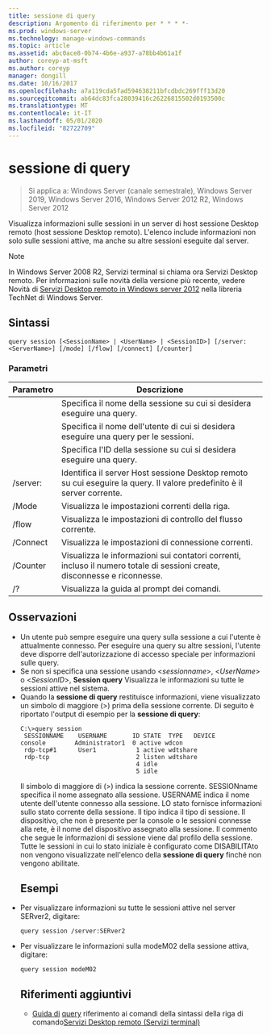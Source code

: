 ```yaml
---
title: sessione di query
description: Argomento di riferimento per * * * *-
ms.prod: windows-server
ms.technology: manage-windows-commands
ms.topic: article
ms.assetid: abc0ace8-0b74-4b6e-a937-a78bb4b61a1f
author: coreyp-at-msft
ms.author: coreyp
manager: dongill
ms.date: 10/16/2017
ms.openlocfilehash: a7a119cda5fad594638211bfcdbdc269fff13d20
ms.sourcegitcommit: ab64dc83fca28039416c26226815502d0193500c
ms.translationtype: MT
ms.contentlocale: it-IT
ms.lasthandoff: 05/01/2020
ms.locfileid: "82722709"
---
```

# <a name="query-session"></a>sessione di query

> Si applica a: Windows Server (canale semestrale), Windows Server 2019, Windows Server 2016, Windows Server 2012 R2, Windows Server 2012

Visualizza informazioni sulle sessioni in un server di host sessione Desktop remoto (host sessione Desktop remoto).
L'elenco include informazioni non solo sulle sessioni attive, ma anche su altre sessioni eseguite dal server.

> [!NOTE]
> In Windows Server 2008 R2, Servizi terminal si chiama ora Servizi Desktop remoto. Per informazioni sulle novità della versione più recente, vedere Novità di [Servizi Desktop remoto in Windows server 2012](https://technet.microsoft.com/library/hh831527) nella libreria TechNet di Windows Server.
> ## <a name="syntax"></a>Sintassi
> ```
> query session [<SessionName> | <UserName> | <SessionID>] [/server:<ServerName>] [/mode] [/flow] [/connect] [/counter]
> ```
> ### <a name="parameters"></a>Parametri
> 
> |      Parametro       |                                                      Descrizione                                                      |
> |----------------------|-----------------------------------------------------------------------------------------------------------------------|
> |    <SessionName>     |                               Specifica il nome della sessione su cui si desidera eseguire una query.                               |
> |      <UserName>      |                           Specifica il nome dell'utente di cui si desidera eseguire una query per le sessioni.                            |
> |     <SessionID>      |                                Specifica l'ID della sessione su cui si desidera eseguire una query.                                |
> | /server:<ServerName> |                  Identifica il server Host sessione Desktop remoto su cui eseguire la query. Il valore predefinito è il server corrente.                   |
> |        /Mode         |                                            Visualizza le impostazioni correnti della riga.                                            |
> |        /flow         |                                        Visualizza le impostazioni di controllo del flusso corrente.                                        |
> |       /Connect       |                                          Visualizza le impostazioni di connessione correnti.                                           |
> |       /Counter       | Visualizza le informazioni sui contatori correnti, incluso il numero totale di sessioni create, disconnesse e riconnesse. |
> |          /?          |                                         Visualizza la guida al prompt dei comandi.                                          |
> 
> ## <a name="remarks"></a>Osservazioni
> - Un utente può sempre eseguire una query sulla sessione a cui l'utente è attualmente connesso. Per eseguire una query su altre sessioni, l'utente deve disporre dell'autorizzazione di accesso speciale per informazioni sulle query.
> - Se non si specifica una sessione usando <*sessionname*>, <*UserName*> o <*SessionID*>, **Session query** Visualizza le informazioni su tutte le sessioni attive nel sistema.
> - Quando la **sessione di query** restituisce informazioni, viene visualizzato un simbolo di maggiore (>) prima della sessione corrente. Di seguito è riportato l'output di esempio per la **sessione di query**:
>   ```
>   C:\>query session
>    SESSIONNAME    USERNAME       ID STATE  TYPE   DEVICE
>   console        Administrator1  0 active wdcon
>    rdp-tcp#1      User1           1 active wdtshare
>    rdp-tcp                        2 listen wdtshare
>                                   4 idle
>                                   5 idle
>   ```
>   Il simbolo di maggiore di (>) indica la sessione corrente. SESSIONname specifica il nome assegnato alla sessione. USERNAME indica il nome utente dell'utente connesso alla sessione. LO stato fornisce informazioni sullo stato corrente della sessione. Il tipo indica il tipo di sessione. Il dispositivo, che non è presente per la console o le sessioni connesse alla rete, è il nome del dispositivo assegnato alla sessione. Il commento che segue le informazioni di sessione viene dal profilo della sessione. Tutte le sessioni in cui lo stato iniziale è configurato come DISABILITAto non vengono visualizzate nell'elenco della **sessione di query** finché non vengono abilitate.
>   ## <a name="examples"></a>Esempi
> - Per visualizzare informazioni su tutte le sessioni attive nel server SERver2, digitare:
>   ```
>   query session /server:SERver2
>   ```
> - Per visualizzare le informazioni sulla modeM02 della sessione attiva, digitare:
>   ```
>   query session modeM02
>   ```
>   ## <a name="additional-references"></a>Riferimenti aggiuntivi
>   - [Guida di](command-line-syntax-key.md)
>   [query](query.md)
>   riferimento ai comandi della sintassi della riga di comando[Servizi Desktop remoto (Servizi terminal)](remote-desktop-services-terminal-services-command-reference.md)
